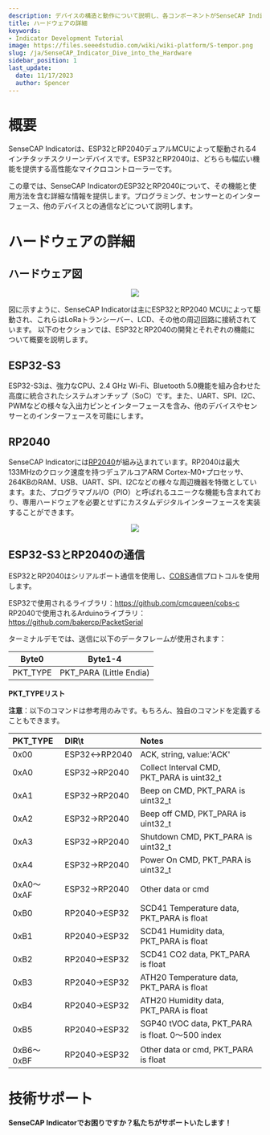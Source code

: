 ```yaml
---
description: デバイスの構造と動作について説明し、各コンポーネントがSenseCAP Indicatorの全体的な機能にどのように貢献するかを詳述します。
title: ハードウェアの詳細
keywords:
- Indicator Development Tutorial
image: https://files.seeedstudio.com/wiki/wiki-platform/S-tempor.png
slug: /ja/SenseCAP_Indicator_Dive_into_the_Hardware
sidebar_position: 1
last_update:
  date: 11/17/2023
  author: Spencer
---
```

# **概要**

SenseCAP Indicatorは、ESP32とRP2040デュアルMCUによって駆動される4インチタッチスクリーンデバイスです。ESP32とRP2040は、どちらも幅広い機能を提供する高性能なマイクロコントローラーです。

この章では、SenseCAP IndicatorのESP32とRP2040について、その機能と使用方法を含む詳細な情報を提供します。プログラミング、センサーとのインターフェース、他のデバイスとの通信などについて説明します。

# **ハードウェアの詳細**

## **ハードウェア図**

<div align="center"><img width={800} src="https://files.seeedstudio.com/wiki/SenseCAP/SenseCAP_Indicator/SenseCAP_Indicator_6.png"/></div>

図に示すように、SenseCAP Indicatorは主にESP32とRP2040 MCUによって駆動され、これらはLoRaトランシーバー、LCD、その他の周辺回路に接続されています。
以下のセクションでは、ESP32とRP2040の開発とそれぞれの機能について概要を説明します。

## **ESP32-S3**

ESP32-S3は、強力なCPU、2.4 GHz Wi-Fi、Bluetooth 5.0機能を組み合わせた高度に統合されたシステムオンチップ（SoC）です。また、UART、SPI、I2C、PWMなどの様々な入出力ピンとインターフェースを含み、他のデバイスやセンサーとのインターフェースを可能にします。

## **RP2040**

SenseCAP Indicatorには[RP2040](https://www.seeedstudio.com/Raspberry-Pi-Pico-p-4832.html?)が組み込まれています。RP2040は最大133MHzのクロック速度を持つデュアルコアARM Cortex-M0+プロセッサ、264KBのRAM、USB、UART、SPI、I2Cなどの様々な周辺機器を特徴としています。また、プログラマブルI/O（PIO）と呼ばれるユニークな機能も含まれており、専用ハードウェアを必要とせずにカスタムデジタルインターフェースを実装することができます。

<div align="center"><img width={800} src="https://files.seeedstudio.com/wiki/SenseCAP/SenseCAP_Indicator/rppinout.png"/></div>

## **ESP32-S3とRP2040の通信**

ESP32とRP2040はシリアルポート通信を使用し、[COBS](http://www.stuartcheshire.org/papers/COBSforToN.pdf)通信プロトコルを使用します。

ESP32で使用されるライブラリ：https://github.com/cmcqueen/cobs-c
RP2040で使用されるArduinoライブラリ：https://github.com/bakercp/PacketSerial

ターミナルデモでは、送信に以下のデータフレームが使用されます：

| Byte0    | Byte1-4          |
| -------- | ---------------- |
| PKT_TYPE | PKT_PARA (Little Endia)  |

**PKT_TYPEリスト**

**注意**：以下のコマンドは参考用のみです。もちろん、独自のコマンドを定義することもできます。

| PKT_TYPE  | DIR\t | Notes  |
|:----------|:----------|:----------|
| 0x00    | ESP32↔RP2040    |   ACK, string, value:'ACK'  |
| 0xA0    | ESP32→RP2040    |  Collect Interval CMD, PKT_PARA is uint32_t |
| 0xA1    | ESP32→RP2040    |  Beep on CMD, PKT_PARA is uint32_t   |
| 0xA2    | ESP32→RP2040    |  Beep off CMD, PKT_PARA is uint32_t  |
| 0xA3    | ESP32→RP2040    |  Shutdown CMD, PKT_PARA is uint32_t  |
| 0xA4    | ESP32→RP2040    |  Power On CMD, PKT_PARA is uint32_t  |
| 0xA0～0xAF  | ESP32→RP2040    |  Other data or cmd   |
| 0xB0    | RP2040→ESP32    | SCD41 Temperature data, PKT_PARA is float    |
| 0xB1    | RP2040→ESP32    | SCD41 Humidity data, PKT_PARA is float    |
| 0xB2    | RP2040→ESP32    | SCD41 CO2 data, PKT_PARA is float    |
| 0xB3    | RP2040→ESP32    | ATH20 Temperature data, PKT_PARA is float    |
| 0xB4    | RP2040→ESP32    | ATH20 Humidity data, PKT_PARA is float    |
| 0xB5    | RP2040→ESP32    | SGP40 tVOC data, PKT_PARA is float. 0～500 index   |
| 0xB6～0xBF    | RP2040→ESP32    | Other data or cmd, PKT_PARA is float    |

# **技術サポート**

**SenseCAP Indicatorでお困りですか？私たちがサポートいたします！**

<div class="button_tech_support_container">
<a href="https://discord.com/invite/QqMgVwHT3X" class="button_tech_support_sensecap"></a>
<a href="https://support.sensecapmx.com/portal/en/home" class="button_tech_support_sensecap3"></a>
</div>

<div class="button_tech_support_container">
<a href="mailto:support@sensecapmx.com" class="button_tech_support_sensecap2"></a>
<a href="https://github.com/Seeed-Studio/wiki-documents/discussions/69" class="button_discussion"></a>
</div>